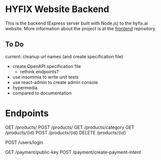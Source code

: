 # HYFIX Website Backend

This is the backend (Express server built with Node.js) to the hyfix.ai website. More information about the project is at the [frontend](https://github.com/MicaHorton/hyfix.ai/tree/dev) repository.

## To Do
current: cleanup url names (and create specification file)

- create OpenAPI specification file
    - rethink endpoints?
- use insommia to write unit tests
- use react-admin to create admin console
- hypermedia 
- compared to documentation


# Endpoints


GET /products/
POST /products/
GET /products/category
GET /products/{id}
POST /products/{id}
DELETE /products/{id}

POST /users/login

GET /payment/public-key
POST /payment/create-payment-intent